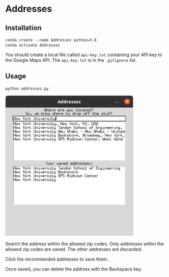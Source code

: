 # Addresses

## Installation

```
conda create --name Addresses python=3.8
conda activate Addresses
```

You should create a local file called `api-key.txt` containing your API key to 
the Google Maps API. The `api-key.txt` is in the `.gitignore` list.

## Usage

```
python addresses.py
```

![images/demo.png](images/demo.png)

Search the address within the allowed zip codes.
Only addresses within the allowed zip codes are saved.
The other addresses are discarded.

Click the recommended addresses to save them.

Once saved, you can delete the address with the Backspace key.
